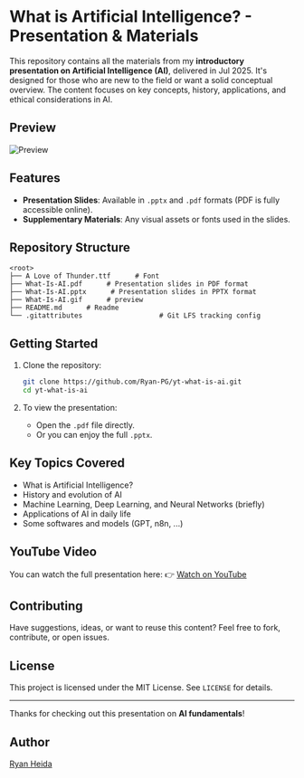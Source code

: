 # What is Artificial Intelligence? - Presentation & Materials

This repository contains all the materials from my **introductory presentation on Artificial Intelligence (AI)**, delivered in Jul 2025. It's designed for those who are new to the field or want a solid conceptual overview. The content focuses on key concepts, history, applications, and ethical considerations in AI.

## Preview

![Preview](preview.gif)

## Features

- **Presentation Slides**: Available in `.pptx` and `.pdf` formats (PDF is fully accessible online).
- **Supplementary Materials**: Any visual assets or fonts used in the slides.

## Repository Structure

```plaintext
<root>
├── A Love of Thunder.ttf      # Font
├── What-Is-AI.pdf      # Presentation slides in PDF format
├── What-Is-AI.pptx      # Presentation slides in PPTX format
├── What-Is-AI.gif      # preview
├── README.md      # Readme
└── .gitattributes                   # Git LFS tracking config
````

## Getting Started

1. Clone the repository:

   ```bash
   git clone https://github.com/Ryan-PG/yt-what-is-ai.git
   cd yt-what-is-ai
   ```

2. To view the presentation:

   * Open the `.pdf` file directly.
   * Or you can enjoy the full `.pptx`.

## Key Topics Covered

* What is Artificial Intelligence?
* History and evolution of AI
* Machine Learning, Deep Learning, and Neural Networks (briefly)
* Applications of AI in daily life
* Some softwares and models (GPT, n8n, ...)

## YouTube Video

You can watch the full presentation here:
👉 [Watch on YouTube](https://www.youtube.com/watch?v=RJ1TQRHSZis&list=PLwUWEGKy5kyMFKAqXh4D8tkd8jrDXcw6i&index=6)

## Contributing

Have suggestions, ideas, or want to reuse this content? Feel free to fork, contribute, or open issues.

## License

This project is licensed under the MIT License. See `LICENSE` for details.

---

Thanks for checking out this presentation on **AI fundamentals**!

## Author

[Ryan Heida](https://github.com/Ryan-PG)

